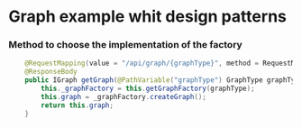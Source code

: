 # Graph example whit design patterns

### Method to choose the implementation of the factory
```java
    @RequestMapping(value = "/api/graph/{graphType}", method = RequestMethod.GET)
    @ResponseBody
    public IGraph getGraph(@PathVariable("graphType") GraphType graphType) {
        this._graphFactory = this.getGraphFactory(graphType);
        this.graph = _graphFactory.createGraph();
        return this.graph;
    }
```